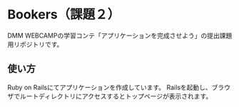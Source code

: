 # Bookers（課題２）

DMM WEBCAMPの学習コンテ「アプリケーションを完成させよう」の提出課題用リポジトリです。

## 使い方

Ruby on Railsにてアプリケーションを作成しています。
Railsを起動し、ブラウザでルートディレクトリにアクセスするとトップページが表示されます。
